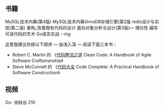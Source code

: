 ## 书籍

MySQL技术内幕(第4版)
MySQL技术内幕(InnoDB存储引擎)第2版
redis设计与实现(第二版)
重构_改善既有代码的设计
面向对象分析与设计(第3版)— 理论性
编写可读代码的艺术 
Go语言实战 --ing





这里我建议你按以下顺序 — 由浅入深 — 阅读下面三本书：

- Robert C. Martin 的 《[代码整洁之道](https://www.amazon.com/Clean-Code-Handbook-Software-Craftsmanship/dp/0132350882/) Clean Code: A Handbook of Agile Software Craftsmanship》
- Steve McConnell 的 《[代码大全](https://www.amazon.com/Code-Complete-Practical-Handbook-Construction/dp/0735619670/) Code Complete: A Practical Handbook of Software Construction》



## 视频

Go- 尚硅谷 210

